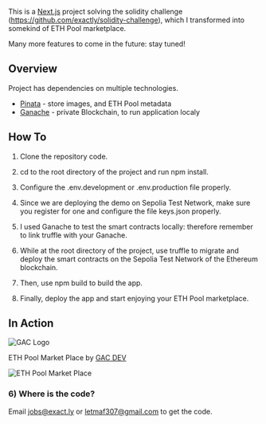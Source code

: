 This is a [Next.js](https://nextjs.org/) project solving the solidity challenge (https://github.com/exactly/solidity-challenge), which I transformed into somekind of ETH Pool marketplace.

Many more features to come in the future: stay tuned!

## Overview

Project has dependencies on multiple technologies.

- [Pinata](https://app.pinata.cloud/) - store images, and ETH Pool metadata
- [Ganache](https://trufflesuite.com/ganache/) - private Blockchain, to run application localy

## How To

1. Clone the repository code.

2. cd to the root directory of the project and run npm install.

3. Configure the .env.development or .env.production file properly.

4. Since we are deploying the demo on Sepolia Test Network, make sure you register for one and configure the file keys.json properly.

5. I used Ganache to test the smart contracts locally: therefore remember to link truffle with your Ganache.

6. While at the root directory of the project, use truffle to migrate and deploy the smart contracts on the Sepolia Test Network of the Ethereum blockchain.

7. Then, use npm build to build the app.

8. Finally, deploy the app and start enjoying your ETH Pool marketplace.

## In Action

![GAC Logo](https://geniusandcourage.com/favicon.ico)

ETH Pool Market Place by [GAC DEV](https://geniusandcourage.com)

![ETH Pool Market Place](https://hlwsdtech.com:8081/images/ETHPool.jpg)

### 6) Where is the code?

Email jobs@exact.ly or letmaf307@gmail.com to get the code.
